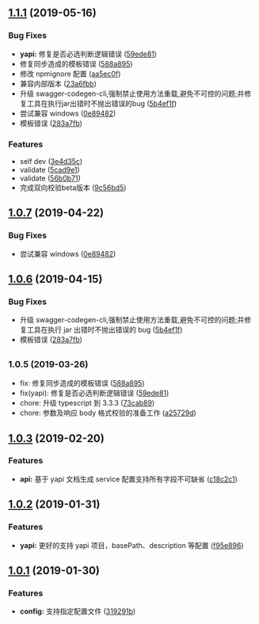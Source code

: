 ## [1.1.1](https://github.com/gogoyqj/sm2tsservice/compare/v1.0.3...v1.1.1) (2019-05-16)


### Bug Fixes

* **yapi:** 修复是否必选判断逻辑错误 ([59ede81](https://github.com/gogoyqj/sm2tsservice/commit/59ede81))
* 修复同步造成的模板错误 ([588a895](https://github.com/gogoyqj/sm2tsservice/commit/588a895))
* 修改 npmignore 配置 ([aa5ec0f](https://github.com/gogoyqj/sm2tsservice/commit/aa5ec0f))
* 兼容内部版本 ([23a6fbb](https://github.com/gogoyqj/sm2tsservice/commit/23a6fbb))
* 升级 swagger-codegen-cli,强制禁止使用方法重载,避免不可控的问题;并修复工具在执行jar出错时不抛出错误的bug ([5b4ef1f](https://github.com/gogoyqj/sm2tsservice/commit/5b4ef1f))
* 尝试兼容 windows ([0e89482](https://github.com/gogoyqj/sm2tsservice/commit/0e89482))
* 模板错误 ([283a7fb](https://github.com/gogoyqj/sm2tsservice/commit/283a7fb))


### Features

* self dev ([3e4d35c](https://github.com/gogoyqj/sm2tsservice/commit/3e4d35c))
* validate ([5cad9e1](https://github.com/gogoyqj/sm2tsservice/commit/5cad9e1))
* validate ([56b0b71](https://github.com/gogoyqj/sm2tsservice/commit/56b0b71))
* 完成双向校验beta版本 ([9c56bd5](https://github.com/gogoyqj/sm2tsservice/commit/9c56bd5))



## [1.0.7](https://github.com/gogoyqj/sm2tsservice/compare/v1.0.3...v1.0.7) (2019-04-22)

### Bug Fixes

- 尝试兼容 windows ([0e89482](https://github.com/gogoyqj/sm2tsservice/commit/0e89482))

## [1.0.6](https://github.com/gogoyqj/sm2tsservice/compare/v1.0.3...v1.0.6) (2019-04-15)

### Bug Fixes

- 升级 swagger-codegen-cli,强制禁止使用方法重载,避免不可控的问题;并修复工具在执行 jar 出错时不抛出错误的 bug
  ([5b4ef1f](https://github.com/gogoyqj/sm2tsservice/commit/5b4ef1f))
- 模板错误 ([283a7fb](https://github.com/gogoyqj/sm2tsservice/commit/283a7fb))

## <small>1.0.5 (2019-03-26)</small>

- fix: 修复同步造成的模板错误 ([588a895](https://github.com/gogoyqj/sm2tsservice/commit/588a895))
- fix(yapi): 修复是否必选判断逻辑错误 ([59ede81](https://github.com/gogoyqj/sm2tsservice/commit/59ede81))
- chore: 升级 typescript 到 3.3.3 ([73cab89](https://github.com/gogoyqj/sm2tsservice/commit/73cab89))
- chore: 参数及响应 body 格式校验的准备工作 ([a25729d](https://github.com/gogoyqj/sm2tsservice/commit/a25729d))

## [1.0.3](https://github.com/gogoyqj/sm2tsservice/compare/v1.0.2...v1.0.3) (2019-02-20)

### Features

- **api:** 基于 yapi 文档生成 service 配置支持所有字段不可缺省 ([c18c2c1](https://github.com/gogoyqj/sm2tsservice/commit/c18c2c1))

## [1.0.2](https://github.com/gogoyqj/sm2tsservice/compare/v1.0.1...v1.0.2) (2019-01-31)

### Features

- **yapi:** 更好的支持 yapi 项目，basePath、description 等配置 ([f95e896](https://github.com/gogoyqj/sm2tsservice/commit/f95e896))

## [1.0.1](https://github.com/gogoyqj/sm2tsservice/compare/319291b...v1.0.1) (2019-01-30)

### Features

- **config:** 支持指定配置文件 ([319291b](https://github.com/gogoyqj/sm2tsservice/commit/319291b))
